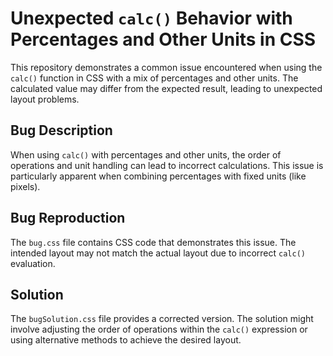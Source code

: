 # Unexpected `calc()` Behavior with Percentages and Other Units in CSS

This repository demonstrates a common issue encountered when using the `calc()` function in CSS with a mix of percentages and other units.  The calculated value may differ from the expected result, leading to unexpected layout problems.

## Bug Description

When using `calc()` with percentages and other units, the order of operations and unit handling can lead to incorrect calculations.  This issue is particularly apparent when combining percentages with fixed units (like pixels).

## Bug Reproduction

The `bug.css` file contains CSS code that demonstrates this issue. The intended layout may not match the actual layout due to incorrect `calc()` evaluation.

## Solution

The `bugSolution.css` file provides a corrected version. The solution might involve adjusting the order of operations within the `calc()` expression or using alternative methods to achieve the desired layout.